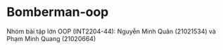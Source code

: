 # Bomberman-oop
Nhóm bài tập lớn OOP (INT2204-44): Nguyễn Minh Quân (21021534) và Phạm Minh Quang (21020664)

